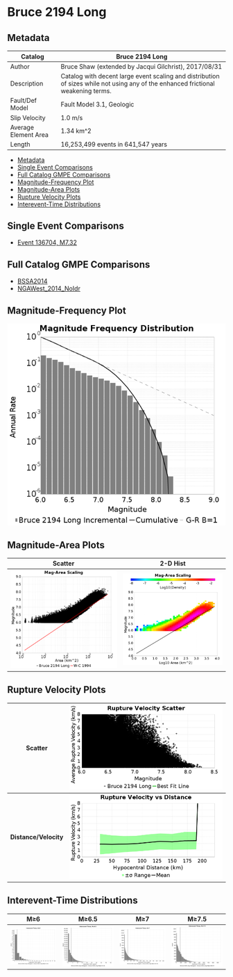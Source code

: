 # Bruce 2194 Long
## Metadata
| Catalog | Bruce 2194 Long |
|-----|-----|
| Author | Bruce Shaw (extended by Jacqui Gilchrist), 2017/08/31 |
| Description | Catalog with decent large event scaling and distribution of sizes while not using any of the enhanced frictional weakening terms. |
| Fault/Def Model | Fault Model 3.1, Geologic |
| Slip Velocity | 1.0 m/s |
| Average Element Area | 1.34 km^2 |
| Length | 16,253,499 events in 641,547 years |

* [Metadata](#metadata)
* [Single Event Comparisons](#single-event-comparisons)
* [Full Catalog GMPE Comparisons](#full-catalog-gmpe-comparisons)
* [Magnitude-Frequency Plot](#magnitude-frequency-plot)
* [Magnitude-Area Plots](#magnitude-area-plots)
* [Rupture Velocity Plots](#rupture-velocity-plots)
* [Interevent-Time Distributions](#interevent-time-distributions)

## Single Event Comparisons
* [Event 136704, M7.32](event_136704/)

## Full Catalog GMPE Comparisons
* [BSSA2014](gmpe_bbp_comparisons_BSSA2014/)
* [NGAWest_2014_NoIdr](gmpe_bbp_comparisons_NGAWest_2014_NoIdr/)
## Magnitude-Frequency Plot
![MFD](resources/mfd.png)
## Magnitude-Area Plots
| Scatter | 2-D Hist |
|-----|-----|
| ![MFD Scatter](resources/mag_area.png) | ![MFD Hist](resources/mag_area_hist2D.png) |
## Rupture Velocity Plots
| **Scatter** | ![Rupture Velocity Scatter](resources/rupture_velocity_scatter.png) |
|-----|-----|
| **Distance/Velocity** | ![Rupture Velocity vs Dist](resources/rupture_velocity_vs_dist.png) |
## Interevent-Time Distributions
| **M≥6** | **M≥6.5** | **M≥7** | **M≥7.5** |
|-----|-----|-----|-----|
| ![Interevent Times](resources/interevent_times_m6.png) | ![Interevent Times](resources/interevent_times_m6.5.png) | ![Interevent Times](resources/interevent_times_m7.png) | ![Interevent Times](resources/interevent_times_m7.5.png) |

